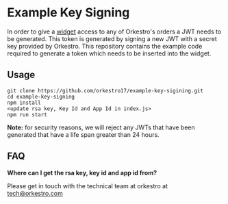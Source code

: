 
# Example Key Signing

In order to give a [widget](https://developers.orkestro.io/docs/widget-documentation) access to any of Orkestro's orders a JWT needs to be generated. This token is generated by signing a new JWT with a secret key provided by Orkestro. This repository contains the example code required to generate a token which needs to be inserted into the widget.

## Usage
```
git clone https://github.com/orkestro17/example-key-sigining.git
cd example-key-signing
npm install 
<update rsa key, Key Id and App Id in index.js>
npm run start
```

**Note:** for security reasons, we will reject any JWTs that have been generated that have a life span greater than 24 hours.

## FAQ
**Where can I get the rsa key, key id and app id from?**

Please get in touch with the technical team at orkestro at tech@orkestro.com

